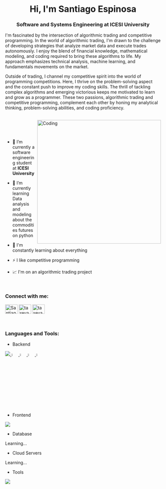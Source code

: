 <h1 align="center">Hi, I'm Santiago Espinosa</h1>
<h3 align="center">Software and Systems Engineering at ICESI University</h3>
<p align="center">
 
I'm fascinated by the intersection of algorithmic trading and competitive programming. In the world of algorithmic trading, I'm drawn to the challenge of developing strategies that analyze market data and execute trades autonomously. I enjoy the blend of financial knowledge, mathematical modeling, and coding required to bring these algorithms to life. My approach emphasizes technical analysis, machine learning, and fundamentals movements on the market.

Outside of trading, I channel my competitive spirit into the world of programming competitions. Here, I thrive on the problem-solving aspect and the constant push to improve my coding skills. The thrill of tackling complex algorithms and emerging victorious keeps me motivated to learn and grow as a programmer. These two passions, algorithmic trading and competitive programming, complement each other by honing my analytical thinking, problem-solving abilities, and coding proficiency.
</p>
<p align="center"> 
</p>

<br>

<img align="right" alt="Coding" width="400" src="https://www.icegif.com/wp-content/uploads/2022/07/icegif-1347.gif">

<br><br>

- 🔭 I’m currently a software engineering student at **ICESI University**

- 🌱 I’m currently learning Data analysis and modeling about the commodities futures on python 

- 💬 I'm constantly learning about everything

- ⚡ I like competitive programming

- 📈 I'm on an algorithmic trading project

<br>
<h3 align="left">Connect with me:</h3>
<p align="left">
<a href="https://www.linkedin.com/in/santiago-espinosa-a80a43287/" target="blank"><img align="center" src="https://raw.githubusercontent.com/rahuldkjain/github-profile-readme-generator/master/src/images/icons/Social/linked-in-alt.svg" alt="Santiago Espinosa" height="30" width="40" /></a>
<a href="https://www.instagram.com/taxevader007/" target="blank"><img align="center" src="https://raw.githubusercontent.com/rahuldkjain/github-profile-readme-generator/master/src/images/icons/Social/instagram.svg" alt="taxevader007" height="30" width="40" /></a>
<a href="https://codeforces.com/profile/taxevader007/"  target="blank"><img align="center" src="https://cdn.iconscout.com/icon/free/png-256/free-code-forces-3628695-3029920.png" alt="taxevader007" height="30" width="40" /></a>
</p>
<br>

<h3 align="left">Languages and Tools:</h3>

- Backend
<p align="left">
  <a href="https://skillicons.dev">
    <img src="https://skillicons.dev/icons?i=java,cpp,r,python,nodejs,express,docker" />
  </a>
  <a href="https://files.oaiusercontent.com/file-aScW0GWY0thZMixY2Ol6ptH9?se=2123-11-18T09%3A36%3A55Z&sp=r&sv=2021-08-06&sr=b&rscc=max-age%3D1209600%2C%20immutable&rscd=attachment%3B%20filename%3Dmql4_smaller.png&sig=hAVX5nHPQwQMUIJms1996emWjOngBm1eEiZA7vC6dys%3D">
    <img src="https://files.oaiusercontent.com/file-aScW0GWY0thZMixY2Ol6ptH9?se=2123-11-18T09%3A36%3A55Z&sp=r&sv=2021-08-06&sr=b&rscc=max-age%3D1209600%2C%20immutable&rscd=attachment%3B%20filename%3Dmql4_smaller.png&sig=hAVX5nHPQwQMUIJms1996emWjOngBm1eEiZA7vC6dys%3D" alt="Backend Image" width="4.5%" height="4.5%" />
  </a>
  <a href="https://files.oaiusercontent.com/file-3aT3aePqnKzWe5lnokiUeEWG?se=2123-10-22T19%3A38%3A10Z&sp=r&sv=2021-08-06&sr=b&rscc=max-age%3D31536000%2C%20immutable&rscd=attachment%3B%20filename%3Dmql5.png&sig=fKaqC0SFZiS/fNhiGQ3hnyMyuyVMOuWDHwnDN4vGdjM%3D">
    <img src="https://files.oaiusercontent.com/file-3aT3aePqnKzWe5lnokiUeEWG?se=2123-10-22T19%3A38%3A10Z&sp=r&sv=2021-08-06&sr=b&rscc=max-age%3D31536000%2C%20immutable&rscd=attachment%3B%20filename%3Dmql5.png&sig=fKaqC0SFZiS/fNhiGQ3hnyMyuyVMOuWDHwnDN4vGdjM%3D" alt="Backend Image" width="4.5%" height="4.5%" />
  </a>
  <a href="https://files.oaiusercontent.com/file-i0IbfRAterpi4G5jFuEyS10b?se=2123-10-17T19%3A17%3A55Z&sp=r&sv=2021-08-06&sr=b&rscc=max-age%3D31536000%2C%20immutable&rscd=attachment%3B%20filename%3D%25E1%2584%2591%25E1%2585%25A1%25E1%2584%258B%25E1%2585%25B5%25E1%2586%25AB.jpeg&sig=CRACE9pC8fxaDjbpCI0xEjQkXNb5HVOCpFJQXaxDlCk%3D">
    <img src="https://files.oaiusercontent.com/file-i0IbfRAterpi4G5jFuEyS10b?se=2123-10-17T19%3A17%3A55Z&sp=r&sv=2021-08-06&sr=b&rscc=max-age%3D31536000%2C%20immutable&rscd=attachment%3B%20filename%3D%25E1%2584%2591%25E1%2585%25A1%25E1%2584%258B%25E1%2585%25B5%25E1%2586%25AB.jpeg&sig=CRACE9pC8fxaDjbpCI0xEjQkXNb5HVOCpFJQXaxDlCk%3D" alt="Backend Image" width="4.5%" height="4.5%" />
  </a>
  <a href="https://pbs.twimg.com/profile_images/1628710699970007040/t7KT0wDg_400x400.jpg">
    <img src="https://pbs.twimg.com/profile_images/1628710699970007040/t7KT0wDg_400x400.jpg" alt="Backend Image" width="4.5%" height="4.5%" />
  </a>
</p>

- Frontend
<p align="left">
  <a href="https://skillicons.dev">
    <img src="https://skillicons.dev/icons?i=html,css,javascript,react,markdown,typescript" />
  </a>
</p>

- Database
<p align="left">
    Learning...
</p>

- Cloud Servers
<p align="left">
    Learning...
</p>

- Tools
<p align="left">
  <a href="https://skillicons.dev">
    <img src="https://skillicons.dev/icons?i=git,github,idea,vscode,linux,neovim,arch,vim,ubuntu,debian,docker" />
  </a>
</p>

<br/>

<!---
taxevader007/taxevader007 is a ✨ special ✨ repository because its `README.md` (this file) appears on your GitHub profile.
You can click the Preview link to take a look at your changes.
--->
